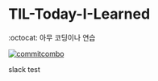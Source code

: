 # TIL-Today-I-Learned
:octocat: 아무 코딩이나 연습

[![commitcombo](http://commitcombo.com/get?user=hu1won&theme=DeepOcean-mini)](https://github.com/hu1won)

slack test
